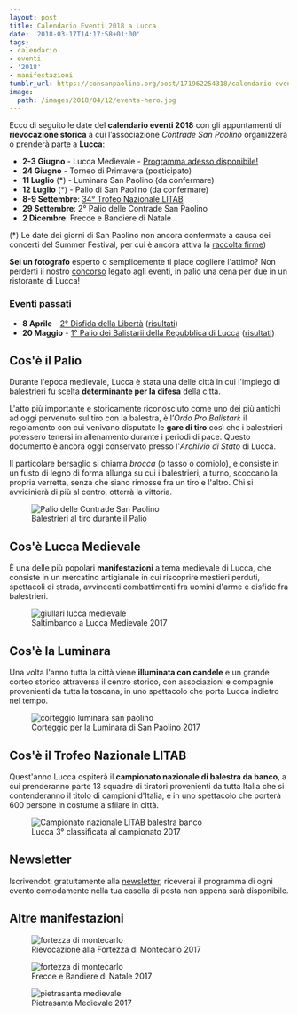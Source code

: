 ```yaml
---
layout: post
title: Calendario Eventi 2018 a Lucca
date: '2018-03-17T14:17:58+01:00'
tags:
- calendario
- eventi
- '2018'
- manifestazioni
tumblr_url: https://consanpaolino.org/post/171962254318/calendario-eventi-2018-lucca
image:
  path: /images/2018/04/12/events-hero.jpg
---
```


Ecco di seguito le date del **calendario eventi 2018** con gli appuntamenti di
**rievocazione storica** a cui l’associazione _Contrade San Paolino_ organizzerà
o prenderà parte a **Lucca**:

<!-- more -->

* **2-3 Giugno** - Lucca Medievale - [Programma adesso disponibile!](/2018/programma-lucca-medievale.htm)
* **24 Giugno** - Torneo di Primavera (posticipato)
* **11 Luglio** (*) - Luminara San Paolino (da confermare)
* **12 Luglio** (*) - Palio di San Paolino (da confermare)
* **8-9 Settembre**: [34° Trofeo Nazionale LITAB](#cosè-il-trofeo-nazionale-litab)
* **29 Settembre**: 2° Palio delle Contrade San Paolino
* **2 Dicembre**: Frecce e Bandiere di Natale

(*) Le date dei giorni di San Paolino non ancora confermate a causa dei concerti
del Summer Festival, per cui è ancora attiva la [raccolta
firme](https://www.change.org/p/lucca-summer-festival-nessun-concerto-del-lucca-summer-festival-durante-i-festeggiamenti-del-santo-patrono))

**Sei un fotografo** esperto o semplicemente ti piace cogliere l'attimo? Non
perderti il nostro [concorso](/2018-04-22-diffidate-dalle-imitazioni-2018/)
legato agli eventi, in palio una cena per due in un ristorante di Lucca!

### Eventi passati

* **8 Aprile** - [2° Disfida della
  Libertà](/2018-04-03-disfida-della-libertà-lucca-festa-2018/)
  ([risultati](/2018/04/08/risultati-disfida-liberta.htm))
* **20 Maggio** - [1° Palio dei Balistarii della Repubblica di
  Lucca](/2018/05/06/nuova-data-primo-palio-repubblica-lucca.htm) ([risultati](/2018/05/20/risultati-palio-repubblica-lucca.htm))

## Cos'è il Palio

Durante l'epoca medievale, Lucca è stata una delle città in cui l'impiego di
balestrieri fu scelta **determinante per la difesa** della città.

L'atto più importante e storicamente riconosciuto come uno dei più antichi ad
oggi pervenuto sul tiro con la balestra, è l’*Ordo Pro Balistari*: il regolamento
con cui venivano disputate le **gare di tiro** così che i balestrieri potessero
tenersi in allenamento durante i periodi di pace. Questo documento è ancora oggi
conservato presso l'*Archivio di Stato* di Lucca.

Il particolare bersaglio si chiama *brocca* (o tasso o corniolo), e consiste in
un fusto di legno di forma allunga su cui i balestrieri, a turno, scoccano la
propria verretta, senza che siano rimosse fra un tiro e l'altro. Chi si
avvicinierà di più al centro, otterrà la vittoria.

<figure class="align-center">
  <img src="{{ '/images/2018/04/12/events-palio.jpg' | absolute_url }}" alt="Palio delle Contrade San Paolino">
  <figcaption>Balestrieri al tiro durante il Palio</figcaption>
</figure>

## Cos'è Lucca Medievale

È una delle più popolari **manifestazioni** a tema medievale di Lucca, che consiste
in un mercatino artigianale in cui riscoprire mestieri perduti, spettacoli di
strada, avvincenti combattimenti fra uomini d'arme e disfide fra balestrieri.

<figure class="align-center">
  <img src="{{ '/images/2018/04/12/events-luccam.jpg' | absolute_url }}" alt="giullari lucca medievale">
  <figcaption>Saltimbanco a Lucca Medievale 2017</figcaption>
</figure>

## Cos'è la Luminara

Una volta l'anno tutta la città viene **illuminata con candele** e un grande corteo
storico attraversa il centro storico, con associazioni e compagnie provenienti
da tutta la toscana, in uno spettacolo che porta Lucca indietro nel tempo.

<figure class="align-center">
  <img src="{{ '/images/2018/04/12/events-luminara.jpg' | absolute_url }}" alt="corteggio luminara san paolino">
  <figcaption>Corteggio per la Luminara di San Paolino 2017</figcaption>
</figure>

## Cos'è il Trofeo Nazionale LITAB

Quest'anno Lucca ospiterà il **campionato nazionale di balestra da banco**, a cui
prenderanno parte 13 squadre di tiratori provenienti da tutta Italia che si
contenderanno il titolo di campioni d'Italia, e in uno spettacolo che porterà
600 persone in costume a sfilare in città.

<figure class="align-center">
  <img src="{{ '/images/2018/04/12/events-litab.jpg' | absolute_url }}" alt="Campionato nazionale LITAB balestra banco">
  <figcaption>Lucca 3° classificata al campionato 2017</figcaption>
</figure>

## Newsletter

Iscrivendoti gratuitamente alla [newsletter](/newsletter/), riceverai il
programma di ogni evento comodamente nella tua casella di posta non appena
sarà disponibile.

## Altre manifestazioni

<figure class="align-center">
  <img src="{{ '/images/2018/04/12/events-castle.jpg' | absolute_url }}" alt="fortezza di montecarlo">
  <figcaption>Rievocazione alla Fortezza di Montecarlo 2017</figcaption>
</figure>

<figure class="align-center">
  <img src="{{ '/images/2018/04/12/events-frecce-natale.jpg' | absolute_url }}" alt="fortezza di montecarlo">
  <figcaption>Frecce e Bandiere di Natale 2017</figcaption>
</figure>

<figure class="align-center">
  <img src="{{ '/images/2018/04/12/events-pietrasanta.jpg' | absolute_url }}" alt="pietrasanta medievale">
  <figcaption>Pietrasanta Medievale 2017</figcaption>
</figure>